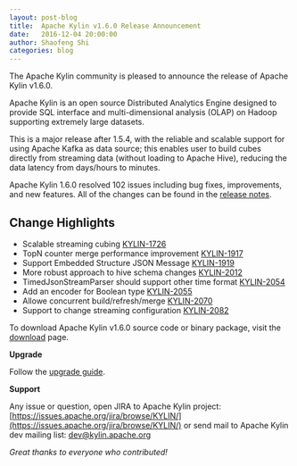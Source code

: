 ```yaml
---
layout: post-blog
title:  Apache Kylin v1.6.0 Release Announcement
date:   2016-12-04 20:00:00
author: Shaofeng Shi
categories: blog
---
```


The Apache Kylin community is pleased to announce the release of Apache Kylin v1.6.0.

Apache Kylin is an open source Distributed Analytics Engine designed to provide SQL interface and multi-dimensional analysis (OLAP) on Hadoop supporting extremely large datasets.

This is a major release after 1.5.4, with the reliable and scalable support for using Apache Kafka as data source; this enables user to build cubes directly from streaming data (without loading to Apache Hive), reducing the data latency from days/hours to minutes. 

Apache Kylin 1.6.0 resolved 102 issues including bug fixes, improvements, and new features. All of the changes can be found in the [release notes]( 
https://kylin.apache.org/docs16/release_notes.html).


## Change Highlights

- Scalable streaming cubing [KYLIN-1726](https://issues.apache.org/jira/browse/KYLIN-1726) 
- TopN counter merge performance improvement [KYLIN-1917](https://issues.apache.org/jira/browse/KYLIN-1917)
- Support Embedded Structure JSON Message [KYLIN-1919](https://issues.apache.org/jira/browse/KYLIN-1919)
- More robust approach to hive schema changes [KYLIN-2012](https://issues.apache.org/jira/browse/KYLIN-2012)
- TimedJsonStreamParser should support other time format [KYLIN-2054](https://issues.apache.org/jira/browse/KYLIN-2054)
- Add an encoder for Boolean type [KYLIN-2055](https://issues.apache.org/jira/browse/KYLIN-2055) 
- Allowe concurrent build/refresh/merge [KYLIN-2070](https://issues.apache.org/jira/browse/KYLIN-2070) 
- Support to change streaming configuration [KYLIN-2082](https://issues.apache.org/jira/browse/KYLIN-2082) 

To download Apache Kylin v1.6.0 source code or binary package, visit the [download](http://kylin.apache.org/download) page.

__Upgrade__
 
Follow the [upgrade guide](/docs16/howto/howto_upgrade.html).

__Support__

Any issue or question,
open JIRA to Apache Kylin project: [https://issues.apache.org/jira/browse/KYLIN/](https://issues.apache.org/jira/browse/KYLIN/)
or
send mail to Apache Kylin dev mailing list: [dev@kylin.apache.org](mailto:dev@kylin.apache.org)

_Great thanks to everyone who contributed!_
